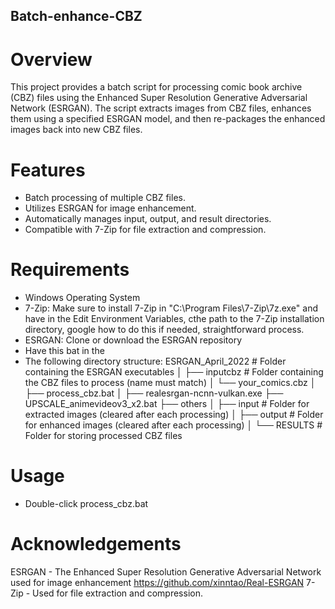 ## Batch-enhance-CBZ
# Overview
This project provides a batch script for processing comic book archive (CBZ) files using the Enhanced Super Resolution Generative Adversarial Network (ESRGAN). The script extracts images from CBZ files, enhances them using a specified ESRGAN model, and then re-packages the enhanced images back into new CBZ files.

# Features
   - Batch processing of multiple CBZ files.
   - Utilizes ESRGAN for image enhancement.
   - Automatically manages input, output, and result directories.
   - Compatible with 7-Zip for file extraction and compression.
# Requirements
 - Windows Operating System
 - 7-Zip: Make sure to install 7-Zip in "C:\Program Files\7-Zip\7z.exe" and have in the Edit Environment Variables, cthe path to the 7-Zip installation directory, google how to do this if needed, straightforward process.
 - ESRGAN: Clone or download the ESRGAN repository
 - Have this bat in the
 - The following directory structure:
ESRGAN_April_2022       # Folder containing the ESRGAN executables
│
├── inputcbz               # Folder containing the CBZ files to process (name must match)
│   └── your_comics.cbz
│
├── process_cbz.bat
│
├── realesrgan-ncnn-vulkan.exe
├── UPSCALE_animevideov3_x2.bat
├── others
│
├── input                    # Folder for extracted images (cleared after each processing)
│
├── output                   # Folder for enhanced images (cleared after each processing)
│
└── RESULTS                  # Folder for storing processed CBZ files

# Usage
 - Double-click process_cbz.bat
# Acknowledgements
ESRGAN - The Enhanced Super Resolution Generative Adversarial Network used for image enhancement https://github.com/xinntao/Real-ESRGAN
7-Zip - Used for file extraction and compression.

